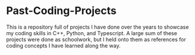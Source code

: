 # Past-Coding-Projects
This is a repository full of projects I have done over the years to showcase my coding skills in C++, Python, and Typescript. A large sum of these projects were done as schoolwork, but I held onto them as references for coding concepts I have learned along the way.
